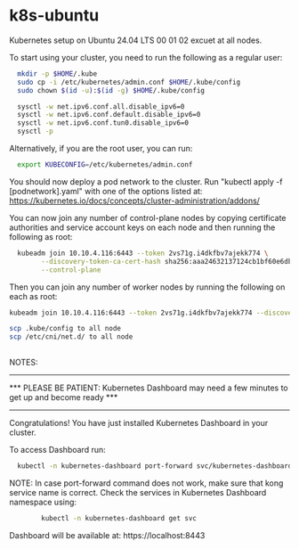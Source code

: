 # k8s-ubuntu
Kubernetes setup on Ubuntu 24.04 LTS
00 01 02 excuet at all nodes.

To start using your cluster, you need to run the following as a regular user:
```bash
  mkdir -p $HOME/.kube
  sudo cp -i /etc/kubernetes/admin.conf $HOME/.kube/config
  sudo chown $(id -u):$(id -g) $HOME/.kube/config

  sysctl -w net.ipv6.conf.all.disable_ipv6=0
  sysctl -w net.ipv6.conf.default.disable_ipv6=0
  sysctl -w net.ipv6.conf.tun0.disable_ipv6=0
  sysctl -p
```

Alternatively, if you are the root user, you can run:

```bash
  export KUBECONFIG=/etc/kubernetes/admin.conf
```

You should now deploy a pod network to the cluster.
Run "kubectl apply -f [podnetwork].yaml" with one of the options listed at:
  https://kubernetes.io/docs/concepts/cluster-administration/addons/

You can now join any number of control-plane nodes by copying certificate authorities
and service account keys on each node and then running the following as root:
```bash
  kubeadm join 10.10.4.116:6443 --token 2vs71g.i4dkfbv7ajekk774 \
        --discovery-token-ca-cert-hash sha256:aaa24632137124cb1bf60e6db0163dbce7bfd74695a3a41ab969a39418f4336a \
        --control-plane 
```
Then you can join any number of worker nodes by running the following on each as root:
```bash
kubeadm join 10.10.4.116:6443 --token 2vs71g.i4dkfbv7ajekk774 --discovery-token-ca-cert-hash sha256:aaa24632137124cb1bf60e6db0163dbce7bfd74695a3a41ab969a39418f4336a

scp .kube/config to all node 
scp /etc/cni/net.d/ to all node		
		
```

NOTES:
*************************************************************************************************
*** PLEASE BE PATIENT: Kubernetes Dashboard may need a few minutes to get up and become ready ***
*************************************************************************************************

Congratulations! You have just installed Kubernetes Dashboard in your cluster.

To access Dashboard run:
```bash
  kubectl -n kubernetes-dashboard port-forward svc/kubernetes-dashboard-kong-proxy 8443:443
```
NOTE: In case port-forward command does not work, make sure that kong service name is correct.
      Check the services in Kubernetes Dashboard namespace using:
```bash      
        kubectl -n kubernetes-dashboard get svc
```
Dashboard will be available at:
  https://localhost:8443		
  
  
  
  
